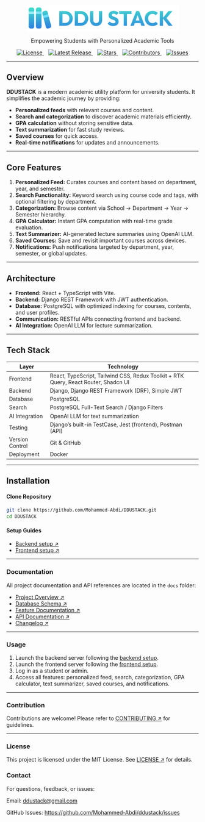 <p align="center">
  <br><br>
  <img src="./docs/assets/logo.svg" alt="DDU Stack Logo" width="400"/>
</p>

<p align="center">
  Empowering Students with Personalized Academic Tools
</p>

<p align="center">
  <a href="LICENSE">
    <img src="https://img.shields.io/badge/license-MIT-green" alt="License">
  </a>
  &nbsp;&nbsp;
  <a href="https://github.com/Mohammed-Abdi/ddustack/releases/tag/v1.0">
    <img src="https://img.shields.io/badge/release-v1.0-blue" alt="Latest Release">
  </a>
  &nbsp;&nbsp;
  <a href="https://github.com/Mohammed-Abdi/ddustack/stargazers">
    <img src="https://img.shields.io/github/stars/Mohammed-Abdi/ddustack" alt="Stars">
  </a>
  &nbsp;&nbsp;
  <a href="https://github.com/Mohammed-Abdi/ddustack/graphs/contributors">
    <img src="https://img.shields.io/github/contributors/Mohammed-Abdi/ddustack" alt="Contributors">
  </a>
  &nbsp;&nbsp;
  <a href="https://github.com/Mohammed-Abdi/ddustack/issues">
    <img src="https://img.shields.io/github/issues/Mohammed-Abdi/ddustack" alt="Issues">
  </a>
</p>

---

## Overview

**DDUSTACK** is a modern academic utility platform for university students. It simplifies the academic journey by providing:

- **Personalized feeds** with relevant courses and content.
- **Search and categorization** to discover academic materials efficiently.
- **GPA calculation** without storing sensitive data.
- **Text summarization** for fast study reviews.
- **Saved courses** for quick access.
- **Real-time notifications** for updates and announcements.

---

## Core Features

1. **Personalized Feed:** Curates courses and content based on department, year, and semester.
2. **Search Functionality:** Keyword search using course code and tags, with optional filtering by department.
3. **Categorization:** Browse content via School → Department → Year → Semester hierarchy.
4. **GPA Calculator:** Instant GPA computation with real-time grade evaluation.
5. **Text Summarizer:** AI-generated lecture summaries using OpenAI LLM.
6. **Saved Courses:** Save and revisit important courses across devices.
7. **Notifications:** Push notifications targeted by department, year, semester, or global updates.

---

## Architecture

- **Frontend:** React + TypeScript with Vite.
- **Backend:** Django REST Framework with JWT authentication.
- **Database:** PostgreSQL with optimized indexing for courses, contents, and user profiles.
- **Communication:** RESTful APIs connecting frontend and backend.
- **AI Integration:** OpenAI LLM for lecture summarization.

---

## Tech Stack

| Layer           | Technology                                                                          |
| --------------- | ----------------------------------------------------------------------------------- |
| Frontend        | React, TypeScript, Tailwind CSS, Redux Toolkit + RTK Query, React Router, Shadcn UI |
| Backend         | Django, Django REST Framework (DRF), Simple JWT                                     |
| Database        | PostgreSQL                                                                          |
| Search          | PostgreSQL Full-Text Search / Django Filters                                        |
| AI Integration  | OpenAI LLM for text summarization                                                   |
| Testing         | Django’s built-in TestCase, Jest (frontend), Postman (API)                          |
| Version Control | Git & GitHub                                                                        |
| Deployment      | Docker                                                                              |

---

## Installation

#### Clone Repository

```bash
git clone https://github.com/Mohammed-Abdi/DDUSTACK.git
cd DDUSTACK
```

#### Setup Guides

- [Backend setup ↗](./backend/README.md)
- [Frontend setup ↗](./frontend/README.md)

---

### Documentation

All project documentation and API references are located in the `docs` folder:

- [Project Overview ↗](./docs/README.md)
- [Database Schema ↗](./docs/v1.0/architecture/database-schema.md)
- [Feature Documentation ↗](./docs/v1.0/features/)
- [API Documentation ↗](./docs/v1.0/api/)
- [Changelog ↗](./docs/CHANGELOG.md)

---

### Usage

1. Launch the backend server following the [backend setup](./backend/README.md).
2. Launch the frontend server following the [frontend setup](./frontend/README.md).
3. Log in as a student or admin.
4. Access all features: personalized feed, search, categorization, GPA calculator, text summarizer, saved courses, and notifications.

---

### Contribution

Contributions are welcome! Please refer to [CONTRIBUTING ↗](./CONTRIBUTING.md) for guidelines.

---

### License

This project is licensed under the MIT License. See [LICENSE ↗](./LICENSE) for details.

### Contact

For questions, feedback, or issues:

Email: [ddustack@gmail.com](mailto:ddustack@gmail.com)

GitHub Issues: https://github.com/Mohammed-Abdi/ddustack/issues
